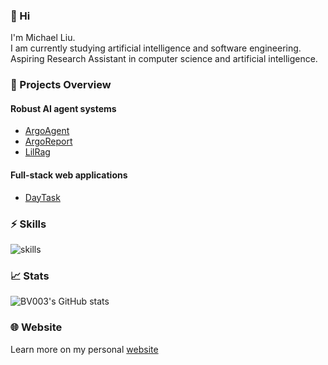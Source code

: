 ### 👋 Hi 
I'm Michael Liu.  
I am currently studying artificial intelligence and software engineering.  
Aspiring Research Assistant in computer science and artificial intelligence.

### 🔗 Projects Overview

#### Robust AI agent systems
- [ArgoAgent](https://github.com/BV003/ArgoAgent)
- [ArgoReport](https://github.com/BV003/ArgoReport)
- [LilRag](https://github.com/BV003/LilRag)

#### Full-stack web applications
- [DayTask](https://github.com/BV003/DayTask)


### ⚡ Skills

![skills](https://skillicons.dev/icons?perline=10&i=python,nodejs)

### 📈 Stats
![BV003's GitHub stats](https://github-readme-stats.vercel.app/api?username=BV003&count_private=true&include_all_commits=true\&hide=contribs)

### 🌐 Website
Learn more on my personal [website](https://bv003.github.io/)
<!--👯 I’m looking to collaborate on ...-->




<!--💬 Ask me about ...-->

<!--📫 How to reach me: ...-->

<!--😄 Pronouns: ...-->

 <!--Fun fact: ...-->

<!---
BV003/BV003 is a ✨ special ✨ repository because its `README.md` (this file) appears on your GitHub profile.
You can click the Preview link to take a look at your changes.
--->
